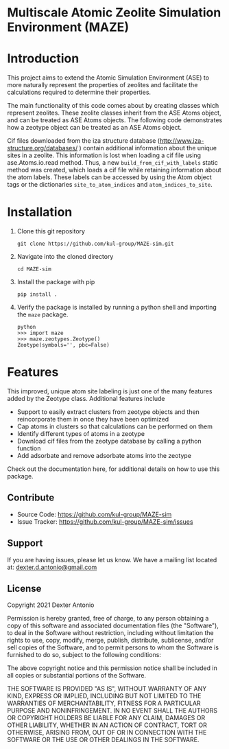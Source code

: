 **M**ultiscale **A**tomic **Z**eolite Simulation **E**nvironment (**MAZE**)
========================================================
Introduction
===============
This project aims to extend the Atomic Simulation Environment (ASE) to more naturally represent the properties of zeolites and facilitate the calculations required to determine their properties. 

The main functionality of this code comes about by creating classes which represent zeolites. These zeolite classes inherit from the ASE Atoms object, and can be treated as ASE Atoms objects. The following code demonstrates how a zeotype object can be treated as an ASE Atoms object. 

Cif files downloaded from the iza structure database (http://www.iza-structure.org/databases/ ) contain additional 
information about the unique sites in a zeolite. This information is lost when loading a cif file using
ase.Atoms.io.read method. Thus, a new ```build_from_cif_with_labels``` static method was created, which loads a cif 
file while retaining information about the atom labels. These labels can be accessed by using the Atom object tags or 
the dictionaries ``site_to_atom_indices`` and ``atom_indices_to_site``. 

Installation 
=================

1. Clone this git repository 
    ``` 
    git clone https://github.com/kul-group/MAZE-sim.git
    ```
2. Navigate into the cloned directory 
    ```
    cd MAZE-sim
    ```
3. Install the package with pip
    ```
    pip install . 
    ```
4. Verify the package is installed by running a python shell and importing the ``maze`` package. 
    ```
    python
   >>> import maze 
   >>> maze.zeotypes.Zeotype()
   Zeotype(symbols='', pbc=False)
    ```


Features 
=======
This improved, unique atom site labeling is just one of the many features added by the Zeotype class. Additional features include

-	Support to easily extract clusters from zeotype objects and then reincorporate them in once they have been optimized 
-	Cap atoms in clusters so that calculations can be performed on them 
-	Identify different types of atoms in a zeotype 
-	Download cif files from the zeotype database by calling a python function 
-	Add adsorbate and remove adsorbate atoms into the zeotype 

Check out the documentation here, for additional details on how to use this package. 


Contribute
----------

- Source Code: https://github.com/kul-group/MAZE-sim
- Issue Tracker: https://github.com/kul-group/MAZE-sim/issues

Support
-------

If you are having issues, please let us know.
We have a mailing list located at: dexter.d.antonio@gmail.com

License
-------

Copyright 2021 Dexter Antonio

Permission is hereby granted, free of charge, to any person obtaining a copy of this software and associated documentation files (the "Software"), to deal in the Software without restriction, including without limitation the rights to use, copy, modify, merge, publish, distribute, sublicense, and/or sell copies of the Software, and to permit persons to whom the Software is furnished to do so, subject to the following conditions:

The above copyright notice and this permission notice shall be included in all copies or substantial portions of the Software.

THE SOFTWARE IS PROVIDED "AS IS", WITHOUT WARRANTY OF ANY KIND, EXPRESS OR IMPLIED, INCLUDING BUT NOT LIMITED TO THE WARRANTIES OF MERCHANTABILITY, FITNESS FOR A PARTICULAR PURPOSE AND NONINFRINGEMENT. IN NO EVENT SHALL THE AUTHORS OR COPYRIGHT HOLDERS BE LIABLE FOR ANY CLAIM, DAMAGES OR OTHER LIABILITY, WHETHER IN AN ACTION OF CONTRACT, TORT OR OTHERWISE, ARISING FROM, OUT OF OR IN CONNECTION WITH THE SOFTWARE OR THE USE OR OTHER DEALINGS IN THE SOFTWARE.